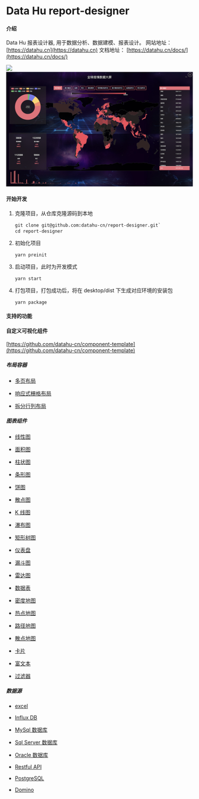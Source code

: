 # Data Hu report-designer

#### 介绍

Data Hu 报表设计器, 用于数据分析、数据建模、报表设计。
网站地址： [https://datahu.cn](https://datahu.cn)
文档地址： [https://datahu.cn/docs/](https://datahu.cn/docs/)

![](/datahu.gif)
![](/docs/full.png)

#### 开始开发

1. 克隆项目，从仓库克隆源码到本地

   ```
   git clone git@github.com:datahu-cn/report-designer.git`
   cd report-designer
   ```

2. 初始化项目

   ```
   yarn preinit
   ```

3. 启动项目，此时为开发模式

   ```
   yarn start
   ```

4. 打包项目，打包成功后，将在 desktop/dist 下生成对应环境的安装包

   ```
   yarn package
   ```

#### 支持的功能

#### 自定义可视化组件

[https://github.com/datahu-cn/component-template](https://github.com/datahu-cn/component-template)

##### 布局容器

- [多页布局](https://datahu.cn/docs/chart/page-layout.html)

- [响应式栅格布局](https://datahu.cn/docs/chart/grid-layout.html)

- [拆分行列布局](https://datahu.cn/docs/chart/split-layout.html)

##### 图表组件

- [线性图](https://datahu.cn/docs/chart/line-chart.html)

- [面积图](https://datahu.cn/docs/chart/area-chart.html)

- [柱状图](https://datahu.cn/docs/chart/bar-chart.html)

- [条形图](https://datahu.cn/docs/chart/bar-horizontal-chart.html)

- [饼图](https://datahu.cn/docs/chart/pie-chart.html)

- [散点图](https://datahu.cn/docs/chart/scatter-chart.html)

- [K 线图](https://datahu.cn/docs/chart/candlestick-chart.html)

- [瀑布图](https://datahu.cn/docs/chart/waterfall-chart.html)

- [矩形树图](https://datahu.cn/docs/chart/treemap-chart.html)

- [仪表盘](https://datahu.cn/docs/chart/gauge-chart.html)

- [漏斗图](https://datahu.cn/docs/chart/funnel-chart.html)

- [雷达图](https://datahu.cn/docs/chart/radar-chart.html)

- [数据表](https://datahu.cn/docs/chart/data-table.html)

- [密度地图](https://datahu.cn/docs/chart/density-map-chart.html)

- [热点地图](https://datahu.cn/docs/chart/heat-amap-chart.html)

- [路径地图](https://datahu.cn/docs/chart/lines-amap-chart.html)

- [散点地图](https://datahu.cn/docs/chart/scatter-amap-chart.html)

- [卡片](https://datahu.cn/docs/chart/card.html)

- [富文本](https://datahu.cn/docs/chart/rich-text.html)

- [过滤器](https://datahu.cn/docs/chart/simple-slicer.html)

##### 数据源

- [excel](https://datahu.cn/docs/datasource/excel.html)

- [Influx DB](https://datahu.cn/docs/datasource/influx.html)

- [MySql 数据库](https://datahu.cn/docs/datasource/mysql.html)

- [Sql Server 数据库](https://datahu.cn/docs/datasource/sqlserver.html)

- [Oracle 数据库](https://datahu.cn/docs/datasource/oracle.html)

- [Restful API](https://datahu.cn/docs/datasource/restful.html)

- [PostgreSQL](https://datahu.cn/docs/datasource/postgresql.html)

- [Domino](https://datahu.cn/docs/datasource/domino.html)
